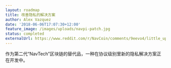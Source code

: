 ```yaml
---
layout: roadmap
title: 改善隐私的解决方案
author: Alex Vazquez
date: '2018-06-06T17:07:30+12:00'
feature_image: /images/uploads/navpi-patch.jpg
status: completed
externalUrl: https://www.reddit.com/r/NavCoin/comments/9eevo4/little_update_from_dev_team/
---
```


作为第二代“NavTech”区块链的替代品，一种在协议级别里新的隐私解决方案正在开发中。

